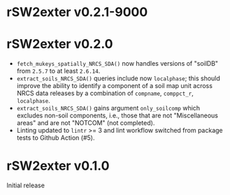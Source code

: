 # rSW2exter v0.2.1-9000


# rSW2exter v0.2.0
* `fetch_mukeys_spatially_NRCS_SDA()` now handles versions of "soilDB"
  from `2.5.7` to at least `2.6.14`.
* `extract_soils_NRCS_SDA()` queries include now `localphase`;
  this should improve the ability to identify a component of a soil map unit
  across NRCS data releases by a combination of
  `compname`, `comppct_r`, `localphase`.
* `extract_soils_NRCS_SDA()` gains argument `only_soilcomp` which excludes
  non-soil components, i.e., those that are not "Miscellaneous areas" and
  are not "NOTCOM" (not completed).
* Linting updated to `lintr` >= 3 and
  lint workflow switched from package tests to Github Action (#5).

# rSW2exter v0.1.0
Initial release
